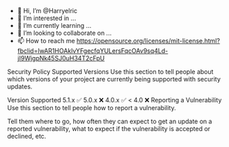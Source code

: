 - 👋 Hi, I’m @Harryelric
- 👀 I’m interested in ...
- 🌱 I’m currently learning ...
- 💞️ I’m looking to collaborate on ...
- 📫 How to reach me https://opensource.org/licenses/mit-license.html?fbclid=IwAR1HOAklvYFgecfqYULersFqcOAv9sq4Ld-jI9WjgpNk45SJ0uH34T2cFpU

<!---
Harryelric/Harryelric is a ✨ special ✨ repository because its `README.md` (this file) appears on your GitHub profile.
You can click the Preview link to take a look at your changes.
--->
Security Policy
Supported Versions
Use this section to tell people about which versions of your project are currently being supported with security updates.

Version	Supported
5.1.x	✅
5.0.x	❌
4.0.x	✅
< 4.0	❌
Reporting a Vulnerability
Use this section to tell people how to report a vulnerability.

Tell them where to go, how often they can expect to get an update on a reported vulnerability, what to expect if the vulnerability is accepted or declined, etc.
